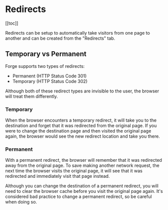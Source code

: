 # Redirects

[[toc]]

Redirects can be setup to automatically take visitors from one page to another and can be created from the "Redirects" tab.

## Temporary vs Permanent

Forge supports two types of redirects:

- Permanent (HTTP Status Code 301)
- Temporary (HTTP Status Code 302)

Although both of these redirect types are invisible to the user, the browser will treat them differently.

### Temporary

When the browser encounters a temporary redirect, it will take you to the destination and forget that it was redirected from the original page. If you were to change the destination page and then visited the original page again, the browser would see the new redirect location and take you there.

### Permanent

With a permanent redirect, the browser will remember that it was redirected away from the original page. To save making another network request, the next time the browser visits the original page, it will see that it was redirected and immediately visit that page instead.

Although you can change the destination of a permanent redirect, you will need to clear the browser cache before you visit the original page again. It's considered bad practice to change a permanent redirect, so be careful when doing so.
